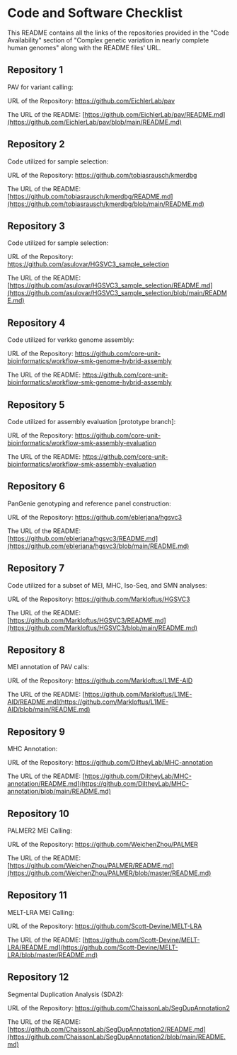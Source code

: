 # Code and Software Checklist
This README contains all the links of the repositories provided in the "Code Availability" section of "Complex genetic variation in nearly complete human genomes" along with the README files' URL.

## Repository 1
PAV for variant calling: 

URL of the Repository: https://github.com/EichlerLab/pav

The URL of the README: [https://github.com/EichlerLab/pav/README.md](https://github.com/EichlerLab/pav/blob/main/README.md)

## Repository 2
Code utilized for sample selection:

URL of the Repository: https://github.com/tobiasrausch/kmerdbg

The URL of the README: [https://github.com/tobiasrausch/kmerdbg/README.md](https://github.com/tobiasrausch/kmerdbg/blob/main/README.md)

## Repository 3
Code utilized for sample selection:

URL of the Repository: https://github.com/asulovar/HGSVC3_sample_selection

The URL of the README: [https://github.com/asulovar/HGSVC3_sample_selection/README.md](https://github.com/asulovar/HGSVC3_sample_selection/blob/main/README.md)

## Repository 4
Code utilized for verkko genome assembly:

URL of the Repository: https://github.com/core-unit-bioinformatics/workflow-smk-genome-hybrid-assembly

The URL of the README: https://github.com/core-unit-bioinformatics/workflow-smk-genome-hybrid-assembly

## Repository 5
Code utilized for assembly evaluation [prototype branch]:

URL of the Repository: https://github.com/core-unit-bioinformatics/workflow-smk-assembly-evaluation

The URL of the README: https://github.com/core-unit-bioinformatics/workflow-smk-assembly-evaluation

## Repository 6
PanGenie genotyping and reference panel construction:

URL of the Repository: https://github.com/eblerjana/hgsvc3

The URL of the README: [https://github.com/eblerjana/hgsvc3/README.md](https://github.com/eblerjana/hgsvc3/blob/main/README.md)

## Repository 7
Code utilized for a subset of MEI, MHC, Iso-Seq, and SMN analyses:

URL of the Repository: https://github.com/Markloftus/HGSVC3

The URL of the README: [https://github.com/Markloftus/HGSVC3/README.md](https://github.com/Markloftus/HGSVC3/blob/main/README.md)

## Repository 8
MEI annotation of PAV calls:

URL of the Repository: https://github.com/Markloftus/L1ME-AID

The URL of the README: [https://github.com/Markloftus/L1ME-AID/README.md](https://github.com/Markloftus/L1ME-AID/blob/main/README.md)

## Repository 9
MHC Annotation:

URL of the Repository: https://github.com/DiltheyLab/MHC-annotation

The URL of the README: [https://github.com/DiltheyLab/MHC-annotation/README.md](https://github.com/DiltheyLab/MHC-annotation/blob/main/README.md)

## Repository 10
PALMER2 MEI Calling:

URL of the Repository: https://github.com/WeichenZhou/PALMER

The URL of the README: [https://github.com/WeichenZhou/PALMER/README.md](https://github.com/WeichenZhou/PALMER/blob/master/README.md)

## Repository 11
MELT-LRA MEI Calling:

URL of the Repository: https://github.com/Scott-Devine/MELT-LRA

The URL of the README: [https://github.com/Scott-Devine/MELT-LRA/README.md](https://github.com/Scott-Devine/MELT-LRA/blob/master/README.md)

## Repository 12
Segmental Duplication Analysis (SDA2):

URL of the Repository: https://github.com/ChaissonLab/SegDupAnnotation2

The URL of the README: [https://github.com/ChaissonLab/SegDupAnnotation2/README.md](https://github.com/ChaissonLab/SegDupAnnotation2/blob/main/README.md)







